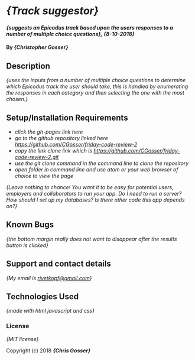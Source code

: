 # _{Track suggestor}_

#### _{suggests an Epicodus track based upon the users responses to a number of multiple choice questions}, {8-10-2018}_

#### By _**{Christopher Gosser}**_

## Description

_{uses  the inputs from a number of multiple choice questions to determine which Epicodus track the user should take, this is handled by enumerating the responses in each category and then selecting the one with the most chosen.}_

## Setup/Installation Requirements

* _click the gh-pages link here_
* _go to the github repository linked here https://github.com/CGosser/friday-code-review-2_
* _copy the link clone link which is https://github.com/CGosser/friday-code-review-2.git_
* _use the git clone command in the command line to clone the repository_
* _open folder in command line and use atom or your web browser of choice to view the page_

_{Leave nothing to chance! You want it to be easy for potential users, employers and collaborators to run your app. Do I need to run a server? How should I set up my databases? Is there other code this app depends on?}_

## Known Bugs

_{the bottom margin really does not want to disappear after the results button is clicked}_

## Support and contact details

_{My email is rivetkopf@gmail.com}_

## Technologies Used

_{made with html javascript and css}_

### License

*{MIT license}*

Copyright (c) 2018 **_{Chris Gosser}_**
